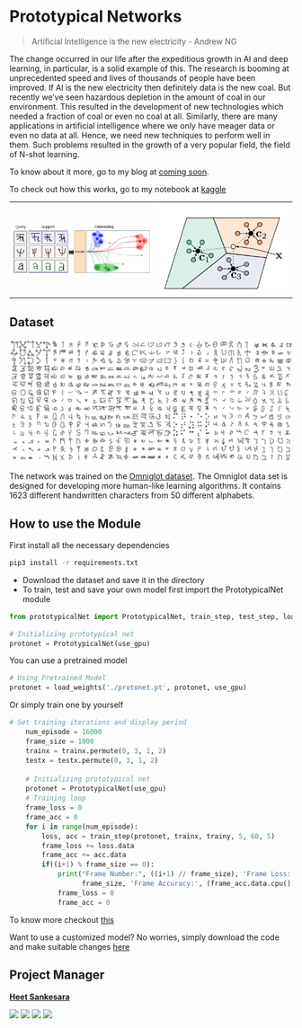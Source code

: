 # Prototypical Networks

> Artificial Intelligence is the new electricity - Andrew NG

The change occurred in our life after the expeditious growth in AI and deep learning, in particular, is a solid example of this. The research is booming at unprecedented speed and lives of thousands of people have been improved. If AI is the new electricity then definitely data is the new coal. But recently we’ve seen hazardous depletion in the amount of coal in our environment. This resulted in the development of new technologies which needed a fraction of coal or even no coal at all. Similarly, there are many applications in artificial intelligence where we only have meager data or even no data at all. Hence, we need new techniques to perform well in them. Such problems resulted in the growth of a very popular field, the field of N-shot learning.

To know about it more, go to my blog at [coming soon]().

To check out how this works, go to my notebook at [kaggle](https://www.kaggle.com/hsankesara/prototypical-net/)

<table>
    <tr>
        <td><img src="img1.png" alt="Basic Idea behind prototypical Network"></td>
        <td><img src="img2.png" alt="How prototypical Network works"></td>
    </tr>
</table>

## Dataset

![Omniglot Dataset](omniglot.jpg)

The network was trained on the [Omniglot dataset](https://github.com/brendenlake/omniglot). The Omniglot data set is designed for developing more human-like learning algorithms. It contains 1623 different handwritten characters from 50 different alphabets.

## How to use the Module

First install all the necessary dependencies

```bash
pip3 install -r requirements.txt
```

- Download the dataset and save it in the directory
- To train, test and save your own model first import the PrototypicalNet module

```python
from prototypicalNet import PrototypicalNet, train_step, test_step, load_weights
```

```python
# Initializing prototypical net
protonet = PrototypicalNet(use_gpu)
```

You can use a pretrained model

```python
# Using Pretrained Model
protonet = load_weights('./protonet.pt', protonet, use_gpu)
```

Or simply train one by yourself

```python
# Set training iterations and display period
    num_episode = 16000
    frame_size = 1000
    trainx = trainx.permute(0, 3, 1, 2)
    testx = testx.permute(0, 3, 1, 2)

    # Initializing prototypical net
    protonet = PrototypicalNet(use_gpu)
    # Training loop
    frame_loss = 0
    frame_acc = 0
    for i in range(num_episode):
        loss, acc = train_step(protonet, trainx, trainy, 5, 60, 5)
        frame_loss += loss.data
        frame_acc += acc.data
        if((i+1) % frame_size == 0):
            print("Frame Number:", ((i+1) // frame_size), 'Frame Loss: ', frame_loss.data.cpu().numpy().tolist() /
                  frame_size, 'Frame Accuracy:', (frame_acc.data.cpu().numpy().tolist() * 100) / frame_size)
            frame_loss = 0
            frame_acc = 0
```

To know more checkout [this](main.py)

Want to use a customized model?
No worries, simply download the code and make suitable changes [here](prototypicalNet.py)

## Project Manager

**[Heet Sankesara](https://github.com/Hsankesara)**

[<img src="http://i.imgur.com/0o48UoR.png" width="35" padding="10" margin="10">](https://github.com/Hsankesara/) [<img src="https://i.imgur.com/0IdggSZ.png" width="35" padding="10" margin="10">](https://www.linkedin.com/in/heet-sankesara-72383a152/) [<img src="http://i.imgur.com/tXSoThF.png" width="35" padding="10" margin="10">](https://twitter.com/heetsankesara3) [<img src="https://loading.io/s/icon/vzeour.svg" width="35" padding="10" margin="10">](https://www.kaggle.com/hsankesara)
